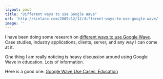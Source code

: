 ```yaml
---
layout: post
title: "Different ways to use Google Wave"
url: 'http://kinlane.com/2009/12/12/different-ways-to-use-google-wave/'
image: ''
---
```


I have been doing some research on [different ways to use Google Wave][1]. Case studies, industry applications, clients, server, and any way I can come at it.

One thing I am really noticing is heavy discussion around using Google Wave in education. Lots of information.

Here is a good one: [Google Wave Use Cases: Education][2]

   [1]: http://www.waveapplications.net/
   [2]: http://www.readwriteweb.com/archives/google_wave_use_cases_education.php
